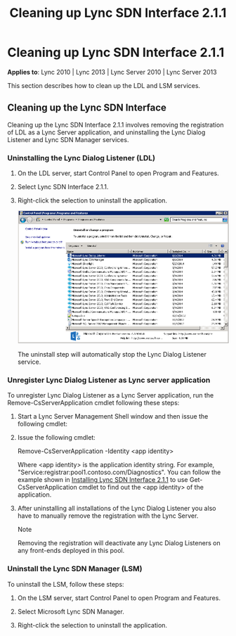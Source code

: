 ﻿---
title: Cleaning up Lync SDN Interface 2.1.1
TOCTitle: Cleaning up Lync SDN Interface 2.1.1
ms:assetid: 54465ebc-dbf3-4788-9326-bb1cd34427fd
ms:mtpsurl: https://msdn.microsoft.com/en-us/library/Dn785220(v=office.15)
ms:contentKeyID: 62952704
ms.date: 02/16/2015
mtps_version: v=office.15
---

# Cleaning up Lync SDN Interface 2.1.1


**Applies to**: Lync 2010 | Lync 2013 | Lync Server 2010 | Lync Server 2013

This section describes how to clean up the LDL and LSM services.

## Cleaning up the Lync SDN Interface

Cleaning up the Lync SDN Interface 2.1.1 involves removing the registration of LDL as a Lync Server application, and uninstalling the Lync Dialog Listener and Lync SDN Manager services.

### Uninstalling the Lync Dialog Listener (LDL)

1.  On the LDL server, start Control Panel to open Program and Features.

2.  Select Lync SDN Interface 2.1.1.

3.  Right-click the selection to uninstall the application.  
      
    ![Uninstall LDL and LSM](images/Dn785220.lync_sdni_ldl_uninstall(Office.15).png "Uninstall LDL and LSM")  
      
    The uninstall step will automatically stop the Lync Dialog Listener service.

### Unregister Lync Dialog Listener as Lync server application

To unregister Lync Dialog Listener as a Lync Server application, run the Remove-CsServerApplication cmdlet following these steps:

1.  Start a Lync Server Management Shell window and then issue the following cmdlet:

2.  Issue the following cmdlet:  
      
    Remove-CsServerApplication -Identity \<app identity\>  
      
    Where \<app identity\> is the application identity string. For example, "Service:registrar:pool1.contoso.com/Diagnostics". You can follow the example shown in [Installing Lync SDN Interface 2.1.1](installing-lync-sdn-interface-2-1-1.md) to use Get-CsServerApplication cmdlet to find out the \<app identity\> of the application.

3.  After uninstalling all installations of the Lync Dialog Listener you also have to manually remove the registration with the Lync Server.
    

    > [!NOTE]
    > <P>Removing the registration will deactivate any Lync Dialog Listeners on any front-ends deployed in this pool.</P>



### Uninstall the Lync SDN Manager (LSM)

To uninstall the LSM, follow these steps:

1.  On the LSM server, start Control Panel to open Program and Features.

2.  Select Microsoft Lync SDN Manager.

3.  Right-click the selection to uninstall the application.


